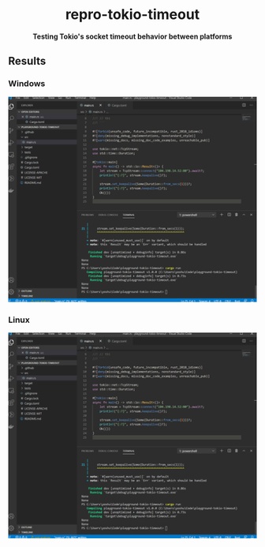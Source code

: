 <h1 align="center">repro-tokio-timeout</h1>
<div align="center">
  <strong>
    Testing Tokio's socket timeout behavior between platforms
  </strong>
</div>

## Results

### Windows
![screenshot](./screenshot-windows.png)

### Linux
![screenshot](./screenshot-linux.png)
